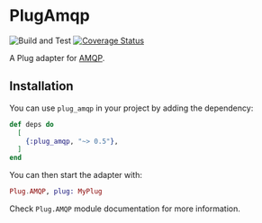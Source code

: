 # PlugAmqp

![Build and Test](https://github.com/kantox/plug_amqp/workflows/Build%20and%20Test/badge.svg)
[![Coverage Status](https://coveralls.io/repos/github/kantox/plug_amqp/badge.svg?t=DSnX7A)](https://coveralls.io/github/kantox/plug_amqp)

A Plug adapter for [AMQP](https://www.amqp.org/).

## Installation

You can use `plug_amqp` in your project by adding the dependency:

```elixir
def deps do
  [
    {:plug_amqp, "~> 0.5"},
  ]
end
```

You can then start the adapter with:

```elixir
Plug.AMQP, plug: MyPlug
```

Check `Plug.AMQP` module documentation for more information.
